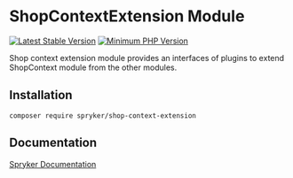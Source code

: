 # ShopContextExtension Module
[![Latest Stable Version](https://poser.pugx.org/spryker/shop-context-extension/v/stable.svg)](https://packagist.org/packages/spryker/shop-context-extension)
[![Minimum PHP Version](https://img.shields.io/badge/php-%3E%3D%207.4-8892BF.svg)](https://php.net/)

Shop context extension module provides an interfaces of plugins to extend ShopContext module from the other modules.

## Installation

```
composer require spryker/shop-context-extension
```

## Documentation

[Spryker Documentation](https://docs.spryker.com)
